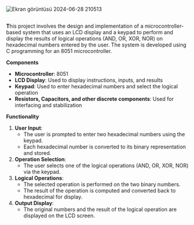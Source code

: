 
![Ekran görüntüsü 2024-06-28 210513](https://github.com/oguzhangoksu/LogicOperations/assets/70150316/0367a328-27c2-4705-a69e-1066c8cfeed2)

## 
**T**his project involves the design and implementation of a microcontroller-based system that uses an LCD display and a keypad to perform and display the results of logical operations (AND, OR, XOR, NOR) on hexadecimal numbers entered by the user. The system is developed using C programming for an 8051 microcontroller.

**Components**

- **Microcontroller**: 8051
- **LCD Display**: Used to display instructions, inputs, and results
- **Keypad**: Used to enter hexadecimal numbers and select the logical operation
- **Resistors, Capacitors, and other discrete components**: Used for interfacing and stabilization

**Functionality**

1. **User Input**:
    - The user is prompted to enter two hexadecimal numbers using the keypad.
    - Each hexadecimal number is converted to its binary representation and stored.
2. **Operation Selection**:
    - The user selects one of the logical operations (AND, OR, XOR, NOR) via the keypad.
3. **Logical Operations**:
    - The selected operation is performed on the two binary numbers.
    - The result of the operation is computed and converted back to hexadecimal for display.
4. **Output Display**:
    - The original numbers and the result of the logical operation are displayed on the LCD screen.
